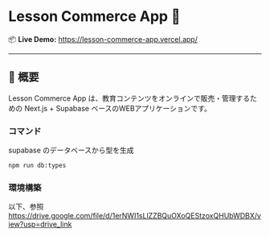 # Lesson Commerce App 🚀

📦 **Live Demo:** https://lesson-commerce-app.vercel.app/

---

## 📝 概要  
Lesson Commerce App は、教育コンテンツをオンラインで販売・管理するための Next.js + Supabase ベースのWEBアプリケーションです。  

### コマンド

supabase のデータベースから型を生成

```bash
npm run db:types
```

### 環境構築

以下、参照
https://drive.google.com/file/d/1erNWI1sLlZZBQuOXoQEStzoxQHUbWDBX/view?usp=drive_link
